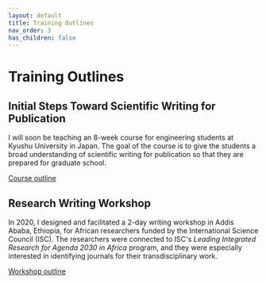 ```yaml
---
layout: default
title: Training Outlines
nav_order: 3
has_children: false
---
```


# Training Outlines

## Initial Steps Toward Scientific Writing for Publication

I will soon be teaching an 8-week course for engineering students at Kyushu University in Japan. The goal of the course is to give the students a broad understanding of scientific writing for publication so that they are prepared for graduate school.

[Course outline](/docs/scientific-writing-eight-week-course-kyushu.pdf)

## Research Writing Workshop

In 2020, I designed and facilitated a 2-day writing workshop in Addis Ababa, Ethiopia, for African researchers funded by the International Science Council (ISC). The researchers were connected to ISC's *Leading Integrated Research for Agenda 2030 in Africa* program, and they were especially interested in identifying journals for their transdisciplinary work.

[Workshop outline](/docs/research-writing-two-day-workshop-ethiopia.pdf)
